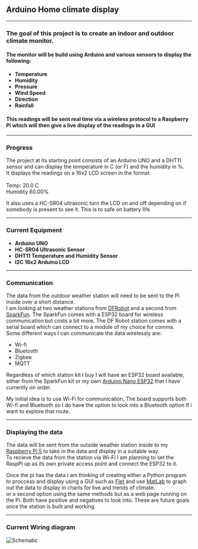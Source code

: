 ## Arduino Home climate display

---

### The goal of this project is to create an indoor and outdoor climate monitor.
#### The monitor will be build using Arduino and various sensors to display the following:

- **Temperature**
- **Humidity** 
- **Pressure** 
- **Wind Speed**
- **Direction**
- **Rainfall**


#### This readings will be sent real time via a wireless protocol to a Raspberry Pi which will then give a live display of the readings in a GUI

---

### Progress

The project at its starting point consists of an Arduino UNO and a DHT11 sensor and can display the temperature in C (or F) and the humidity in %.<br>
It displays the readings on a 16x2 LCD screen in the format:<br><br>Temp: 20.0 C<br>Humidity 60.00%<br>


It also uses a HC-SR04 ultrasonic turn the LCD on and off depending on if somebody is present to see it. This is to safe on battery life.


--- 

### Current Equipment 

- **Arduino UNO**
- **HC-SR04 Ultrasonic Sensor**
- **DHT11 Temperature and Humidity Sensor**
- **I2C 16x2 Arduino LCD** 
---

### Communication

The data from the outdoor weather station will need to be sent to the Pi inside over a short distance.<br> I am looking at two weather stations from [DFRobot](https://thepihut.com/products/weather-station-kit-with-anemometer-wind-vane-rain-bucket) and a second from [SparkFun](https://thepihut.com/products/sparkfun-arduino-iot-weather-station). The SparkFun comes with a ESP32 board for wireless communication but costs a bit more. The DF Robot station comes with a serial board which can connect to a module of my choice for comms.<br>Some different ways I can communicate the data wirelessly are:
- Wi-fi
- Bluetooth
- Zigbee
- MQTT

Regardless of which station kit I buy I will have an ESP32 board available, either from the SparkFun kit or my own [Arduino Nano ESP32](https://thepihut.com/products/arduino-nano-esp32-with-headers) that I have currently on order.


My initial idea is to use Wi-Fi for communication, The board supports both Wi-fi and Bluetooth so I do have the option to look into a Bluetooth option If i want to explore that route.

---

### Displaying the data


The data will be sent from the outside weather station inside to my [Raspberry Pi 5](https://www.raspberrypi.com/products/raspberry-pi-5/) to take in the data and display in a suitable way.<br> To recieve the data from the station via Wi-Fi I am planning to set the RaspPi up as its own private access point and connect the ESP32 to it. 

Once the pi has the data I am thinking of creating either a Python program to proccess and display using a GUI such as [Flet](https://flet.dev/) and use [MatLab](https://uk.mathworks.com/products/matlab.html) to graph out the data to display in charts for live and trends of climate.<br> or a second option using the same methods but as a web page running on the Pi. Both have positive and negatives to look into. These are future goals once the station is built and working.


--- 


### Current Wiring diagram 

![Schematic](https://github.com/CyberJsec47/Arduino-Home-Climate-Display/blob/main/Schematic.png)


